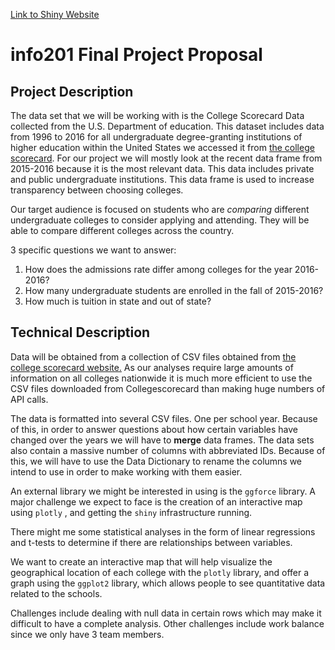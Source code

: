 [Link to Shiny Website](https://l.facebook.com/l.php?u=https%3A%2F%2Fchenjenn.shinyapps.io%2Finfo201-finalproj%2F&h=ATO3oM1XDEQRv7H5tH6Kx7bK_3VtD7F_bwzfoKU5PfFyxWq0S3lq3C5Q0kTotSc4_X3E1Zqlwrio-_ZMeb4imcUyxg6jCeoNqLLCGH4ddsbh0oDwYWCxcA)
# info201 Final Project Proposal
## Project Description
The data set that we will be working with is the College Scorecard Data collected from the U.S. Department of education. This dataset includes data from 1996 to 2016 for all undergraduate degree-granting institutions of higher education within the United States we accessed it from [the college scorecard](https://collegescorecard.ed.gov/data/). For our project we will mostly look at the recent data frame from 2015-2016 because it is the most relevant data. This data includes private and public undergraduate institutions. This data frame is used to increase transparency between choosing colleges.

Our target audience is focused on students who are _comparing_ different undergraduate colleges to consider applying and attending. They will be able to compare different colleges across the country.

3 specific questions we want to answer:
1. How does the admissions rate differ among colleges for the year 2016-2016?
2. How many undergraduate students are enrolled in the fall of 2015-2016?
3. How much is tuition in state and out of state?

## Technical Description
Data will be obtained from a collection of CSV files obtained from [the college scorecard website.](https://collegescorecard.ed.gov/data/) As our analyses require large amounts of information on all colleges nationwide it is much more efficient to use the CSV files downloaded from Collegescorecard than making huge numbers of API calls.

The data is formatted into several CSV files. One per school year. Because of this, in order to answer questions about how certain variables have changed over the years we will have to **merge** data frames. The data sets also contain a massive number of columns with abbreviated IDs. Because of this, we will have to use the Data Dictionary to rename the columns we intend to use in order to make working with them easier.

An external library we might be interested in using is the `ggforce` library.
A major challenge we expect to face is the creation of an interactive map using `plotly` , and getting the `shiny` infrastructure running.

There might me some statistical analyses in the form of linear regressions and t-tests to determine if there are relationships between variables.

We want to create an interactive map that will help visualize the geographical location of each college with the `plotly` library, and offer a graph using the `ggplot2` library, which allows people to see quantitative data related to the schools.

Challenges include dealing with null data in certain rows which may make it difficult to have a complete analysis. Other challenges include work balance since we only have 3 team members.
